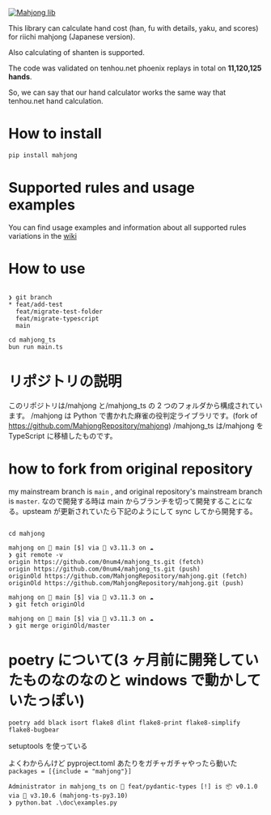 [![Mahjong lib](https://github.com/MahjongRepository/mahjong/actions/workflows/lint_and_test.yml/badge.svg)](https://github.com/MahjongRepository/mahjong/actions/workflows/lint_and_test.yml)

This library can calculate hand cost (han, fu with details, yaku, and scores) for riichi mahjong (Japanese version).

Also calculating of shanten is supported.

The code was validated on tenhou.net phoenix replays in total on **11,120,125 hands**.

So, we can say that our hand calculator works the same way that tenhou.net hand calculation.

# How to install

```bash
pip install mahjong
```

# Supported rules and usage examples

You can find usage examples and information about all supported rules variations in the [wiki](https://github.com/MahjongRepository/mahjong/wiki)

# How to use

```

❯ git branch
* feat/add-test
  feat/migrate-test-folder
  feat/migrate-typescript
  main

cd mahjong_ts
bun run main.ts
```

# リポジトリの説明

このリポジトリは/mahjong と/mahjong_ts の 2 つのフォルダから構成されています。
/mahjong は Python で書かれた麻雀の役判定ライブラリです。(fork of https://github.com/MahjongRepository/mahjong)
/mahjong_ts は/mahjong を TypeScript に移植したものです。

# how to fork from original repository

my mainstream branch is `main` , and original repository's mainstream branch is `master`.
なので開発する時は main からブランチを切って開発することになる。upsteam が更新されていたら下記のようにして sync してから開発する。

```

cd mahjong

mahjong on  main [$] via 🐍 v3.11.3 on ☁️
❯ git remote -v
origin https://github.com/0num4/mahjong_ts.git (fetch)
origin https://github.com/0num4/mahjong_ts.git (push)
originOld https://github.com/MahjongRepository/mahjong.git (fetch)
originOld https://github.com/MahjongRepository/mahjong.git (push)

mahjong on  main [$] via 🐍 v3.11.3 on ☁️
❯ git fetch originOld

mahjong on  main [$] via 🐍 v3.11.3 on ☁️
❯ git merge originOld/master

```

# poetry について(3 ヶ月前に開発していたものなのなのと windows で動かしていたっぽい)

```shell
poetry add black isort flake8 dlint flake8-print flake8-simplify flake8-bugbear
```

setuptools を使っている

よくわからんけど pyproject.toml あたりをガチャガチャやったら動いた
`packages = [{include = "mahjong"}]`

```
Administrator in mahjong_ts on  feat/pydantic-types [!] is 📦 v0.1.0 via 🐍 v3.10.6 (mahjong-ts-py3.10)
❯ python.bat .\doc\examples.py
```
